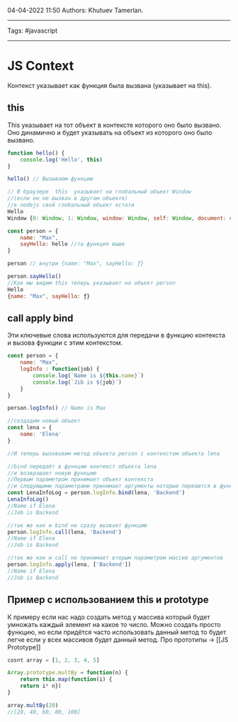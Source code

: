 04-04-2022
11:50
Authors: Khutuev Tamerlan.
***
Tags: #javascript 
***
# JS Context
Контекст указывает как функция была вызвана (указывает на this).
## this
This указывает на тот объект в контексте которого оно было вызвано.
Оно динамично и будет указывать на объект из которого оно было вызвано. 
```javascript
function hello() {
	console.log('Hello', this)
}

hello() // Вызываем функцию

// В браузере  this  указывает на глобальный объект Window
//(если он не вызван в другом объекте)
//в nodejs свой глобальный объект кстати
Hello 
Window {0: Window, 1: Window, window: Window, self: Window, document: document, name: '', location: Location, …}

const person = {
	name: "Max",
	sayHello: hello //та функция выше
}

person // внутри {name: "Max", sayHello: ƒ}

person.sayHello() 
//Как мы видим this теперь указывает на объект person
Hello
{name: "Max", sayHello: ƒ}
```

## call apply bind
Эти ключевые слова используются для передачи в функцию контекста и вызова функции с этим контекстом. 
```javascript
const person = {
	name: "Max",
	logInfo : function(job) {
		console.log(`Name is ${this.name}`)
		console.log(`Jib is ${job}`)
	}
}

person.logInfo() // Name is Max

//создадим новый объект
const lena = {
	name: 'Elena'
}

//И теперь вызововим метод объекта person с контекстом объекта lena

//bind передаёт в функцию контекст объекта lena
//и возврашает новую функцию
//Первым параметром принимает объект контекста 
//и следующими параметрами принимает аргументы которые переаются в функцию
const LenaInfoLog = person.logInfo.bind(lena, 'Backend')
LenaInfoLog()
//Name if Elena
//Job is Backend

//так же как и bind но сразу вызвает функцию
person.logInfo.call(lena, 'Backend')
//Name if Elena
//Job is Backend

//так же как и call но принимает вторым параметром массив аргументов
person.logInfo.apply(lena, ['Backend'])
//Name if Elena
//Job is Backend
```

##  Пример с использованием this и  prototype
К примеру если нас надо создать метод у массива который будет умножать каждый элемент на какое то число. Можно создать просто функцию, но если придётся часто использовать данный метод то будет легче если у всех массивов будет данный метод.
Про прототипы -> [[JS Prototype]]  
```javascript
cosnt array = [1, 2, 3, 4, 5]

Array.prototype.multBy = function(n) {
	return this.map(function(i) {
	return i* n})
}

array.multBy(20)
//[20, 40, 60, 80, 100]
```